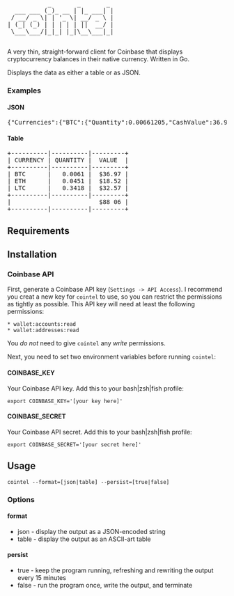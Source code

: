 <pre>
           _       _       _ 
  ___ ___ (_)_ __ | |_ ___| |
 / __/ _ \| | '_ \| __/ _ \ |
| (_| (_) | | | | | ||  __/ |
 \___\___/|_|_| |_|\__\___|_|
                             
</pre>

A very thin, straight-forward client for Coinbase that displays cryptocurrency balances in their native currency. Written in Go.

Displays the data as either a table or as JSON.

### Examples

#### JSON

<pre>
{"Currencies":{"BTC":{"Quantity":0.00661205,"CashValue":36.971,"Symbol":"BTC","Updated":"2017-09-05 21:25:27"},"ETH":{"Quantity":0.04513654,"CashValue":18.52,"Symbol":"ETH","Updated":"2017-09-05 21:25:27"},"LTC":{"Quantity":0.34187566,"CashValue":32.57,"Symbol":"LTC","Updated":"2017-09-05 21:25:27"}},"Updated":"2017-09-05 21:25:27"}
</pre>

#### Table

<pre>
+----------|----------|---------+
| CURRENCY | QUANTITY |  VALUE  |
+----------|----------|---------+
| BTC      |   0.0061 |  $36.97 |
| ETH      |   0.0451 |  $18.52 |
| LTC      |   0.3418 |  $32.57 |
+----------|----------|---------+
|                        $88 06 |
+----------|----------|---------+
</pre>

## Requirements

## Installation

### Coinbase API

First, generate a Coinbase API key (`Settings -> API Access`). I recommend you creat a new key for `cointel` to use, so you can restrict the permissions as tightly as possible. This API key will need at least the following permissions:

```
* wallet:accounts:read 
* wallet:addresses:read
```

You *do not* need to give `cointel` any *write* permissions.

Next, you need to set two environment variables before running `cointel`:

#### COINBASE_KEY

Your Coinbase API key. Add this to your bash|zsh|fish profile:

```
export COINBASE_KEY='[your key here]'
```

#### COINBASE_SECRET

Your Coinbase API secret. Add this to your bash|zsh|fish profile:

```
export COINBASE_SECRET='[your secret here]'
```

## Usage

```
cointel --format=[json|table] --persist=[true|false]
```

### Options

#### format

* json - display the output as a JSON-encoded string
* table - display the output as an ASCII-art table

#### persist

* true - keep the program running, refreshing and rewriting the output every 15 minutes
* false - run the program once, write the output, and terminate

